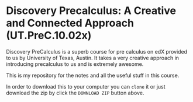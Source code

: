 #  Discovery Precalculus: A Creative and Connected Approach (UT.PreC.10.02x)

Discovery PreCalculus is a superb course for pre calculus on edX provided to us by University of Texas, Austin. It takes a very  creative approach in introducing precalculus to us and is extremely awesome. 

This is my repository for the notes and all the useful stuff in this course. 

In order to download this to your computer you can `clone` it or just download the zip by click the `DOWNLOAD ZIP` button above. 